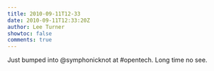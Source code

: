 ```yaml
---
title: 2010-09-11T12-33
date: 2010-09-11T12:33:20Z
author: Lee Turner
showtoc: false
comments: true
---
```


Just bumped into @symphonicknot at #opentech. Long time no see.

